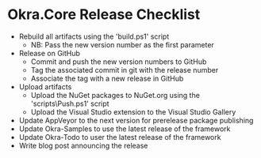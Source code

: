 # Okra.Core Release Checklist

* Rebuild all artifacts using the 'build.ps1' script
  * NB: Pass the new version number as the first parameter
* Release on GitHub
  * Commit and push the new version numbers to GitHub
  * Tag the associated commit in git with the release number
  * Associate the tag with a new release in GitHub
* Upload artifacts
  * Upload the NuGet packages to NuGet.org using the 'scripts\Push.ps1' script
  * Upload the Visual Studio extension to the Visual Studio Gallery
* Update AppVeyor to the next version for prerelease package publishing
* Update Okra-Samples to use the latest release of the framework
* Update Okra-Todo to user the latest release of the framework
* Write blog post announcing the release
